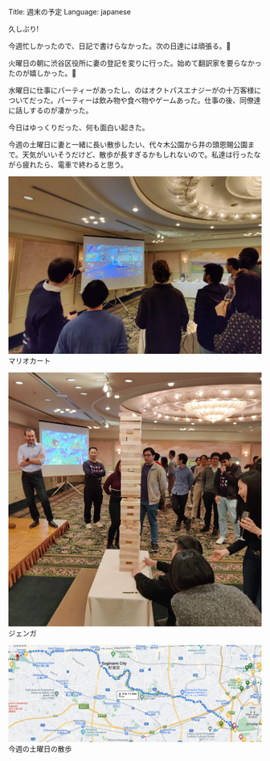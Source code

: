 Title: 週末の予定
Language: japanese

久しぶり!

今週忙しかったので、日記で書けらなかった。次の日達には頑張る。🙇

火曜日の朝に渋谷区役所に妻の登記を変りに行った。始めて翻訳家を要らなかったのが嬉しかった。🙂

水曜日に仕事にパーティーがあったし、のはオクトパスエナジーがの十万客様についてだった。パーティーは飲み物や食べ物やゲームあった。仕事の後、同僚達に話しするのが凄かった。

今日はゆっくりだった、何も面白い起きた。

今週の土曜日に妻と一緒に長い散歩したい、代々木公園から井の頭恩賜公園まで。天気がいいそうだけど、散歩が長すぎるかもしれないので。私達は行ったながら疲れたら、電車で終わると思う。

![マリオカート](./images/octo-party-1.jpeg)
マリオカート

![ジェンガ](./images/octo-party-2.jpeg)
ジェンガ

![今週の土曜日の散歩](./images/sunday-walk.png)
今週の土曜日の散歩
